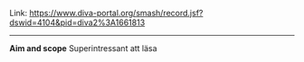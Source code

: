 Link: https://www.diva-portal.org/smash/record.jsf?dswid=4104&pid=diva2%3A1661813

----
**Aim and scope**
Superintressant att läsa